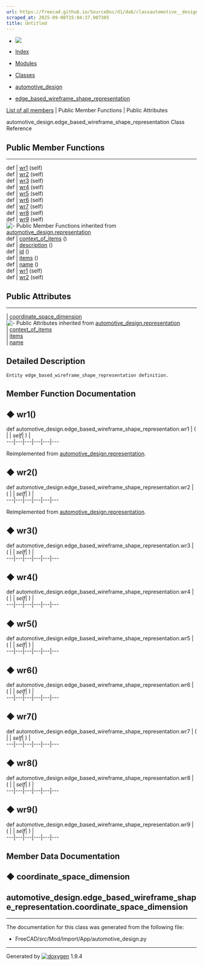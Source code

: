 ```yaml
---
url: https://freecad.github.io/SourceDoc/d1/da6/classautomotive__design_1_1edge__based__wireframe__shape__representation.html
scraped_at: 2025-09-08T15:04:37.907305
title: Untitled
---
```


  * [ ![](https://www.freecad.org/svg/logo-freecad.svg) ](https://freecadweb.org "FreeCAD")
  * [Index](../../index.html "Index")
  * [Modules](../../modules.html "Modules list")
  * [Classes](../../annotated.html "Annotated list")

  * [automotive_design](../../d4/ddf/namespaceautomotive__design.html)
  * [edge_based_wireframe_shape_representation](../../d1/da6/classautomotive__design_1_1edge__based__wireframe__shape__representation.html)

[List of all members](../../d5/d49/classautomotive__design_1_1edge__based__wireframe__shape__representation-members.html) | Public Member Functions | Public Attributes

automotive_design.edge_based_wireframe_shape_representation Class Reference

##  Public Member Functions  
  
---  
def | [wr1](../../d1/da6/classautomotive__design_1_1edge__based__wireframe__shape__representation.html#a867f0d4c77b894d70b8db5f9f5eabe6c) (self)  
def | [wr2](../../d1/da6/classautomotive__design_1_1edge__based__wireframe__shape__representation.html#a1312b2deb4f0a84895ca14feaf48990c) (self)  
def | [wr3](../../d1/da6/classautomotive__design_1_1edge__based__wireframe__shape__representation.html#a2a16d584b15d9ff9c29f27ecdf96dbdb) (self)  
def | [wr4](../../d1/da6/classautomotive__design_1_1edge__based__wireframe__shape__representation.html#a55ffb51bea782d0aeaaf7ce8ecd4ce50) (self)  
def | [wr5](../../d1/da6/classautomotive__design_1_1edge__based__wireframe__shape__representation.html#af6ae6388944c03e49fbe5f8ff58fb2cc) (self)  
def | [wr6](../../d1/da6/classautomotive__design_1_1edge__based__wireframe__shape__representation.html#a07fe4ebeee385fe17653fa4f323e5b3f) (self)  
def | [wr7](../../d1/da6/classautomotive__design_1_1edge__based__wireframe__shape__representation.html#ac710049bf06a0436f3f0a10b4027ec22) (self)  
def | [wr8](../../d1/da6/classautomotive__design_1_1edge__based__wireframe__shape__representation.html#a7501df1a40fc7e8b6d6570bfcbe4cf1c) (self)  
def | [wr9](../../d1/da6/classautomotive__design_1_1edge__based__wireframe__shape__representation.html#aebd13afdac4ce24eef08aca9ec811746) (self)  
![-](../../closed.png) Public Member Functions inherited from
[automotive_design.representation](../../d8/de0/classautomotive__design_1_1representation.html)  
def | [context_of_items](../../d8/de0/classautomotive__design_1_1representation.html#a84aa53a72cb77281167d77185bedab5e) ()  
def | [description](../../d8/de0/classautomotive__design_1_1representation.html#a1d35c39d45f16f922cf4360da4ec3778) ()  
def | [id](../../d8/de0/classautomotive__design_1_1representation.html#a85343890335f87c91cff60e7988263d8) ()  
def | [items](../../d8/de0/classautomotive__design_1_1representation.html#a84b16fedad2273190b6dd316673d9752) ()  
def | [name](../../d8/de0/classautomotive__design_1_1representation.html#af640f954805b1a2b3d1a4a4ee9c55d24) ()  
def | [wr1](../../d8/de0/classautomotive__design_1_1representation.html#a167ca694a87f2233508375472af08fb1) (self)  
def | [wr2](../../d8/de0/classautomotive__design_1_1representation.html#ab3c63c6621183d774bb49cd3605f4358) (self)  
  
##  Public Attributes  
  
---  
|
[coordinate_space_dimension](../../d1/da6/classautomotive__design_1_1edge__based__wireframe__shape__representation.html#a36e183e785e2b458f2047b3f6a0dbeec)  
![-](../../closed.png) Public Attributes inherited from
[automotive_design.representation](../../d8/de0/classautomotive__design_1_1representation.html)  
|
[context_of_items](../../d8/de0/classautomotive__design_1_1representation.html#aaf5fe9839e199ab5390651177efcc497)  
|
[items](../../d8/de0/classautomotive__design_1_1representation.html#aa8058fe959724be16897e4409e870128)  
|
[name](../../d8/de0/classautomotive__design_1_1representation.html#add191f3372f9224b28aa809871533b65)  
  
## Detailed Description

    
    
    Entity edge_based_wireframe_shape_representation definition.

## Member Function Documentation

## ◆ wr1()

def automotive_design.edge_based_wireframe_shape_representation.wr1  | ( |  | _self_| ) |   
---|---|---|---|---|---  
  
Reimplemented from
[automotive_design.representation](../../d8/de0/classautomotive__design_1_1representation.html#a167ca694a87f2233508375472af08fb1).

## ◆ wr2()

def automotive_design.edge_based_wireframe_shape_representation.wr2  | ( |  | _self_| ) |   
---|---|---|---|---|---  
  
Reimplemented from
[automotive_design.representation](../../d8/de0/classautomotive__design_1_1representation.html#ab3c63c6621183d774bb49cd3605f4358).

## ◆ wr3()

def automotive_design.edge_based_wireframe_shape_representation.wr3  | ( |  | _self_| ) |   
---|---|---|---|---|---  
  
## ◆ wr4()

def automotive_design.edge_based_wireframe_shape_representation.wr4  | ( |  | _self_| ) |   
---|---|---|---|---|---  
  
## ◆ wr5()

def automotive_design.edge_based_wireframe_shape_representation.wr5  | ( |  | _self_| ) |   
---|---|---|---|---|---  
  
## ◆ wr6()

def automotive_design.edge_based_wireframe_shape_representation.wr6  | ( |  | _self_| ) |   
---|---|---|---|---|---  
  
## ◆ wr7()

def automotive_design.edge_based_wireframe_shape_representation.wr7  | ( |  | _self_| ) |   
---|---|---|---|---|---  
  
## ◆ wr8()

def automotive_design.edge_based_wireframe_shape_representation.wr8  | ( |  | _self_| ) |   
---|---|---|---|---|---  
  
## ◆ wr9()

def automotive_design.edge_based_wireframe_shape_representation.wr9  | ( |  | _self_| ) |   
---|---|---|---|---|---  
  
## Member Data Documentation

## ◆ coordinate_space_dimension

automotive_design.edge_based_wireframe_shape_representation.coordinate_space_dimension  
---  
  
* * *

The documentation for this class was generated from the following file:

  * FreeCAD/src/Mod/Import/App/automotive_design.py

* * *

Generated by
[![doxygen](../../doxygen.svg)](https://www.doxygen.org/index.html) 1.9.4

